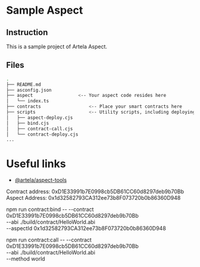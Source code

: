 
# Sample Aspect

## Instruction

This is a sample project of Artela Aspect. 

## Files

```bash
.
├── README.md
├── asconfig.json
├── aspect                 <-- Your aspect code resides here
│   └── index.ts
├── contracts                  <-- Place your smart contracts here
├── scripts                    <-- Utility scripts, including deploying, binding and etc.
│   ├── aspect-deploy.cjs
│   ├── bind.cjs
│   ├── contract-call.cjs
│   └── contract-deploy.cjs
...
```

# Useful links

* [@artela/aspect-tools](https://docs.artela.network/develop/reference/aspect-tool/overview)


Contract address: 0xD1E33991b7E0998cb5DB61CC60d8297deb9b70Bb
Aspect Address: 0x1d32582793CA312ee73b8F073720b0b86360D948

npm run contract:bind -- --contract 0xD1E33991b7E0998cb5DB61CC60d8297deb9b70Bb \
                         --abi ./build/contract/HelloWorld.abi \
                         --aspectId 0x1d32582793CA312ee73b8F073720b0b86360D948

npm run contract:call -- --contract  0xD1E33991b7E0998cb5DB61CC60d8297deb9b70Bb \
                         --abi ./build/contract/HelloWorld.abi   \
                         --method world 